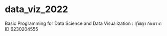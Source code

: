 # data_viz_2022
Basic Programming for Data Science and Data Visualization : สุวิชญา ก้องเวหา ID 6230204555
